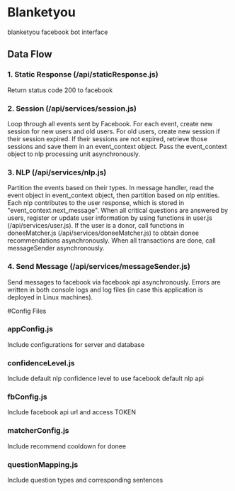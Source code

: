 # Blanketyou
blanketyou facebook bot interface

## Data Flow
### 1. Static Response (/api/staticResponse.js)
Return status code 200 to facebook
### 2. Session  (/api/services/session.js)
Loop through all events sent by Facebook. For each event, create new session for new users and old users. For old users, create new session if their session expired. If their sessions are not expired, retrieve those sessions and save them in an event_context object. Pass the event_context object to nlp processing unit asynchronously.
### 3. NLP (/api/services/nlp.js)
Partition the events based on their types. In message handler, read the event object in event_context object, then partition based on nlp entities. Each nlp contributes to the user response, which is stored in "event_context.next_message". When all critical questions are answered by users, register or update user information by using functions in user.js (/api/services/user.js). If the user is a donor, call functions in doneeMatcher.js (/api/services/doneeMatcher.js) to obtain donee recommendations asynchronously. When all transactions are done, call messageSender asynchronously.
### 4. Send Message (/api/services/messageSender.js)
Send messages to facebook via facebook api asynchronously. Errors are written in both console logs and log files (in case this application is deployed in Linux machines).

#Config Files
### appConfig.js
Include configurations for server and database
### confidenceLevel.js
Include default nlp confidence level to use facebook default nlp api
### fbConfig.js
Include facebook api url and access TOKEN
### matcherConfig.js
Include recommend cooldown for donee
### questionMapping.js
Include question types and corresponding sentences
